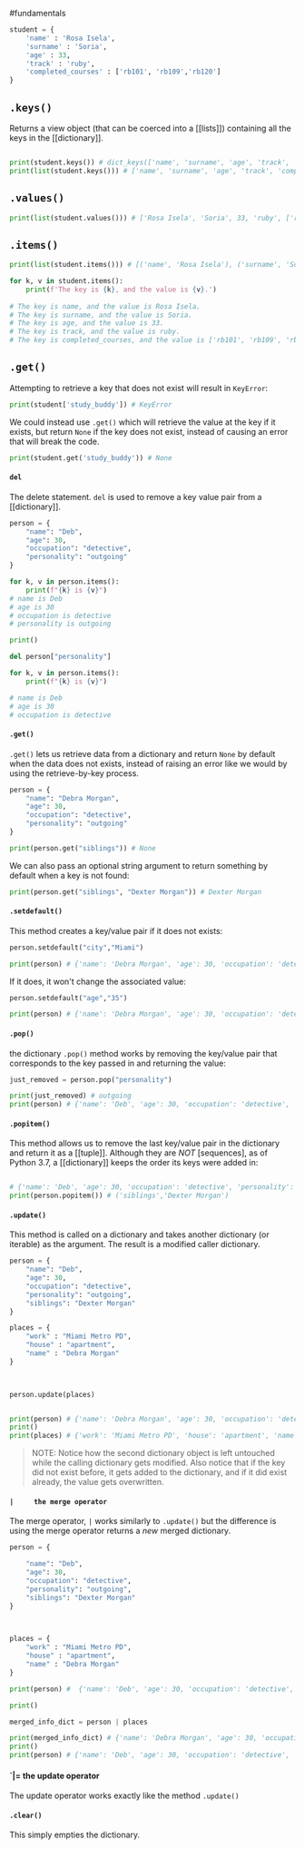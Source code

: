 #fundamentals 
```python
student = {
	'name' : 'Rosa Isela',
	'surname' : 'Soria',
	'age' : 33,
	'track' : 'ruby',
	'completed_courses' : ['rb101', 'rb109','rb120']
}
```
## `.keys()`
Returns a view object (that can be coerced into a [[lists]]) containing all the keys in the [[dictionary]].
```python

print(student.keys()) # dict_keys(['name', 'surname', 'age', 'track', 'completed_courses'])
print(list(student.keys())) # ['name', 'surname', 'age', 'track', 'completed_courses']
```

## `.values()`

```python
print(list(student.values())) # ['Rosa Isela', 'Soria', 33, 'ruby', ['rb101', 'rb109', 'rb120']]
```

## `.items()`

```python
print(list(student.items())) # [('name', 'Rosa Isela'), ('surname', 'Soria'), ('age', 33), ('track', 'ruby'), ('completed_courses', ['rb101', 'rb109', 'rb120'])]

for k, v in student.items():
	print(f'The key is {k}, and the value is {v}.')
	
# The key is name, and the value is Rosa Isela.
# The key is surname, and the value is Soria.
# The key is age, and the value is 33.
# The key is track, and the value is ruby.
# The key is completed_courses, and the value is ['rb101', 'rb109', 'rb120'].
```

## `.get()`
Attempting to retrieve a key that does not exist will result in `KeyError`:
```python
print(student['study_buddy']) # KeyError
```

We could instead use `.get()` which will retrieve the value at the key if it exists, but return `None` if the key does not exist, instead of causing an error that will break the code.
```python
print(student.get('study_buddy')) # None
```


#### `del`
The delete statement. `del` is used to remove a key value pair from a [[dictionary]].
```python
person = {
	"name": "Deb",
	"age": 30,
	"occupation": "detective",
	"personality": "outgoing"
}

for k, v in person.items():
	print(f"{k} is {v}")
# name is Deb
# age is 30
# occupation is detective
# personality is outgoing

print()

del person["personality"]

for k, v in person.items():
	print(f"{k} is {v}")

# name is Deb
# age is 30
# occupation is detective
```

#### `.get()`
`.get()` lets us retrieve data from a dictionary and return `None` by default when the data does not exists, instead of raising an error like we would by using the retrieve-by-key process.

```python
person = {
	"name": "Debra Morgan",
	"age": 30,
	"occupation": "detective",
	"personality": "outgoing"
}

print(person.get("siblings")) # None
```
We can also pass an optional string argument to return something by default when a key is not found:
```python
print(person.get("siblings", "Dexter Morgan")) # Dexter Morgan
```

#### `.setdefault()`
This method creates a key/value pair if it does not exists:
```python
person.setdefault("city","Miami")

print(person) # {'name': 'Debra Morgan', 'age': 30, 'occupation': 'detective', 'personality': 'outgoing', 'city': 'Miami'}
```
If it does, it won't change the associated value:
```python
person.setdefault("age","35")

print(person) # {'name': 'Debra Morgan', 'age': 30, 'occupation': 'detective', 'personality': 'outgoing'}
```

#### `.pop()`
the dictionary `.pop()` method works by removing the key/value pair that corresponds to the key passed in and returning the value:
```python
just_removed = person.pop("personality")

print(just_removed) # outgoing
print(person) # {'name': 'Deb', 'age': 30, 'occupation': 'detective', 'siblings': 'Dexter Morgan'}
```

#### `.popitem()`
This method allows us to remove the last key/value pair in the dictionary and return it as a [[tuple]]. Although they are _NOT_ [sequences], as of Python 3.7, a [[dictionary]] keeps the order its keys were added in:

```python

# {'name': 'Deb', 'age': 30, 'occupation': 'detective', 'personality': 'outgoing', 'siblings': 'Dexter Morgan'}
print(person.popitem()) # ('siblings','Dexter Morgan')
```

#### `.update()`
This method is called on a dictionary and takes another dictionary (or iterable) as the argument. The result is a modified caller dictionary. 
```python
person = {
	"name": "Deb",
	"age": 30,
	"occupation": "detective",
	"personality": "outgoing",
	"siblings": "Dexter Morgan"
}

places = {
	"work" : "Miami Metro PD",
	"house" : "apartment",
	"name" : "Debra Morgan"
}

  

person.update(places)


print(person) # {'name': 'Debra Morgan', 'age': 30, 'occupation': 'detective', 'personality': 'outgoing', 'siblings': 'Dexter Morgan', 'work': 'Miami Metro PD', 'house': 'apartment'}
print()
print(places) # {'work': 'Miami Metro PD', 'house': 'apartment', 'name': 'Debra Morgan'}
```
> NOTE: Notice how the second dictionary object is left untouched while the calling dictionary gets modified. Also notice that if the key did not exist before, it gets added to the dictionary, and if it did exist already, the value gets overwritten.

#### `|     the merge operator`
The merge operator, `|` works similarly to `.update()` but the difference is using the merge operator returns a _new_ merged dictionary.
```python
person = {

	"name": "Deb",
	"age": 30,
	"occupation": "detective",
	"personality": "outgoing",
	"siblings": "Dexter Morgan"
}

  

places = {
	"work" : "Miami Metro PD",
	"house" : "apartment",
	"name" : "Debra Morgan"
}

print(person) #  {'name': 'Deb', 'age': 30, 'occupation': 'detective', 'personality': 'outgoing', 'siblings': 'Dexter Morgan'}

print()

merged_info_dict = person | places

print(merged_info_dict) # {'name': 'Debra Morgan', 'age': 30, 'occupation': 'detective', 'personality': 'outgoing', 'siblings': 'Dexter Morgan', 'work': 'Miami Metro PD', 'house': 'apartment'}
print()
print(person) # {'name': 'Deb', 'age': 30, 'occupation': 'detective', 'personality': 'outgoing', 'siblings': 'Dexter Morgan'}
```

#### `|=   the update operator 
The update operator works exactly like the method `.update()`
#### `.clear()`
This simply empties the dictionary.